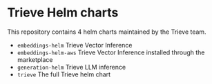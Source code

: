 # Trieve Helm charts

This repository contains 4 helm charts maintained by the Trieve team.

- `embeddings-helm` Trieve Vector Inference 
- `embeddings-helm-aws` Trieve Vector Inference installed through the marketplace
- `generation-helm` Trieve LLM inference
- `trieve` The full Trieve helm chart
